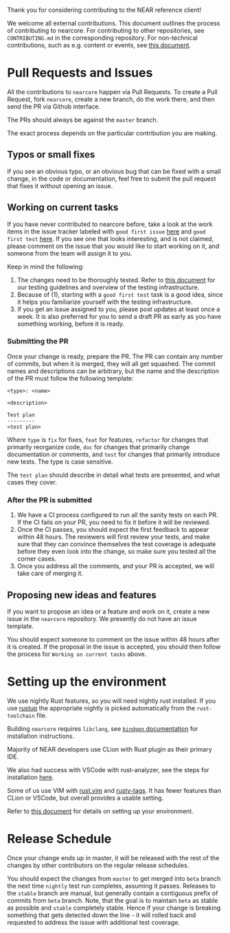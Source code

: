 Thank you for considering contributing to the NEAR reference client!

We welcome all external contributions. This document outlines the process of contributing to nearcore. 
For contributing to other repositories, see `CONTRIBUTING.md` in the corresponding repository. 
For non-technical contributions, such as e.g. content or events, see [this document](https://docs.nearprotocol.com/docs/contribution/contribution-overview).

# Pull Requests and Issues

All the contributions to `nearcore` happen via Pull Requests. To create a Pull Request, fork `nearcore`, create a new branch, do the work there, and then send the PR via Github interface.

The PRs should always be against the `master` branch.

The exact process depends on the particular contribution you are making.

## Typos or small fixes

If you see an obvious typo, or an obvious bug that can be fixed with a small change, in the code or documentation, feel free to submit the pull request that fixes it without opening an issue.

## Working on current tasks

If you have never contributed to nearcore before, take a look at the work items in the issue tracker labeled with `good first issue` [here](https://github.com/nearprotocol/nearcore/labels/good%20first%20issue) and `good first test` [here](https://github.com/nearprotocol/nearcore/labels/good%20first%20test). If you see one that looks interesting, and is not claimed, please comment on the issue that you would like to start working on it, and someone from the team will assign it to you.

Keep in mind the following:

1. The changes need to be thoroughly tested. Refer to [this document](https://github.com/nearprotocol/nearcore/wiki/Writing-tests-for-nearcore) for our testing guidelines and overview of the testing infrastructure.
2. Because of (1), starting with a `good first test` task is a good idea, since it helps you familiarize yourself with the testing infrastructure.
3. If you get an issue assigned to you, please post updates at least once a week. It is also preferred for you to send a draft PR as early as you have something working, before it is ready.

### Submitting the PR

Once your change is ready, prepare the PR. The PR can contain any number of commits, but when it is merged, they will all get squashed. The commit names and descriptions can be arbitrary, but the name and the description of the PR must follow the following template:

```
<type>: <name>

<description>

Test plan
---------
<test plan>
```

Where `type` is `fix` for fixes, `feat` for features, `refactor` for changes that primarily reorganize code, `doc` for changes that primarily change documentation or comments, and `test` for changes that primarily introduce new tests. The type is case sensitive.

The `test plan` should describe in detail what tests are presented, and what cases they cover.

### After the PR is submitted

1. We have a CI process configured to run all the sanity tests on each PR. If the CI fails on your PR, you need to fix it before it will be reviewed.
2. Once the CI passes, you should expect the first feedback to appear within 48 hours. The reviewers will first review your tests, and make sure that they can convince themselves the test coverage is adequate before they even look into the change, so make sure you tested all the corner cases.
3. Once you address all the comments, and your PR is accepted, we will take care of merging it.

## Proposing new ideas and features

If you want to propose an idea or a feature and work on it, create a new issue in the `nearcore` repository. We presently do not have an issue template.

You should expect someone to comment on the issue within 48 hours after it is created. If the proposal in the issue is accepted, you should then follow the process for `Working on current tasks` above.

# Setting up the environment

We use nightly Rust features, so you will need nightly rust installed. If you use [rustup](https://rust-lang.github.io/rustup/index.html) the appropriate nightly is picked automatically from the `rust-toolchain` file.

Building `nearcore` requires `libclang`, see [`bindgen` documentation](https://rust-lang.github.io/rust-bindgen/requirements.html#clang) for installation instructions.

Majority of NEAR developers use CLion with Rust plugin as their primary IDE.

We also had success with VSCode with rust-analyzer, see the steps for installation [here](https://commonwealth.im/near/proposal/discussion/338-remote-development-with-vscode-and-rustanalyzer).

Some of us use VIM with [rust.vim](https://github.com/rust-lang/rust.vim) and [rusty-tags](https://github.com/dan-t/rusty-tags). It has fewer features than CLion or VSCode, but overall provides a usable setting.

Refer to [this document](https://docs.nearprotocol.com/docs/contribution/nearcore) for details on setting up your environment.

# Release Schedule

Once your change ends up in master, it will be released with the rest of the changes by other contributors on the regular release schedules.

You should expect the changes from `master` to get merged into `beta` branch the next time `nightly` test run completes, assuming it passes. 
Releases to the `stable` branch are manual, but generally contain a contiguous prefix of commits from `beta` branch.
Note, that the goal is to maintain `beta` as stable as possible and `stable` completely stable. Hence if your change is breaking something that gets detected down the line - it will rolled back and requested to address the issue with additional test coverage.
